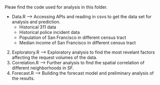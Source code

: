 Pleae find the code used for analysis in this folder.


- Data.R --> Accessing APIs and reading in csvs to get the data set for analysis and prediction.
  - Historical 311 data
  - Historical police incident data
  - Population of San Francisco in different census tract
  - Median income of San Francisco in different census tract
2. Exploratory.R --> Exploratory analysis to find the most revelant factors affecting the request volumes of the data.
3. Correlation.R --> Further analysis to find the spatial correlation of different neighborhoods in SF.
4. Forecast.R --> Building the forecast model and preliminary analysis of the results.
